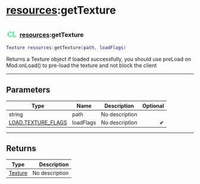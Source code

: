 # [resources](../resources/README.md):getTexture

### <img src="../../.gitbook/assets/client.png" width="32" height="32" /> [resources](../resources/README.md):getTexture

```lua
Texture resources:getTexture(path, loadFlags)
```

Returns a Texture object if loaded successfully, you should use preLoad on Mod:onLoad() to pre-load the texture and not block the client<br>

-----------------
## Parameters

| Type   | Name | Description | Optional |
| ------ | ---- | ----------- | -------: |
| string | path | No description |   |
| [LOAD.TEXTURE_FLAGS](../load.texture_flags/README.md) | loadFlags | No description | ✔ |

-----------------
## Returns

| Type   | Description |
| ------ | ----------: |
| [Texture](../texture/README.md) | No description |
